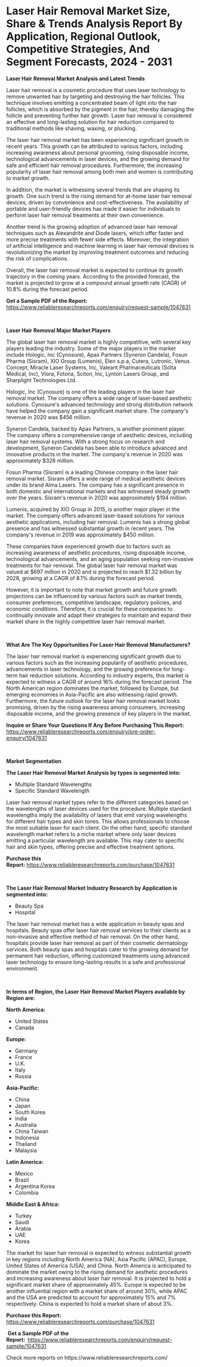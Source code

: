 <p><h1>Laser Hair Removal Market Size, Share & Trends Analysis Report By Application, Regional Outlook, Competitive Strategies, And Segment Forecasts, 2024 - 2031</h1></p><p><strong>Laser Hair Removal Market Analysis and Latest Trends</strong></p>
<p><p>Laser hair removal is a cosmetic procedure that uses laser technology to remove unwanted hair by targeting and destroying the hair follicles. This technique involves emitting a concentrated beam of light into the hair follicles, which is absorbed by the pigment in the hair, thereby damaging the follicle and preventing further hair growth. Laser hair removal is considered an effective and long-lasting solution for hair reduction compared to traditional methods like shaving, waxing, or plucking.</p><p>The laser hair removal market has been experiencing significant growth in recent years. This growth can be attributed to various factors, including increasing awareness about personal grooming, rising disposable income, technological advancements in laser devices, and the growing demand for safe and efficient hair removal procedures. Furthermore, the increasing popularity of laser hair removal among both men and women is contributing to market growth.</p><p>In addition, the market is witnessing several trends that are shaping its growth. One such trend is the rising demand for at-home laser hair removal devices, driven by convenience and cost-effectiveness. The availability of portable and user-friendly devices has made it easier for individuals to perform laser hair removal treatments at their own convenience.</p><p>Another trend is the growing adoption of advanced laser hair removal techniques such as Alexandrite and Diode lasers, which offer faster and more precise treatments with fewer side effects. Moreover, the integration of artificial intelligence and machine learning in laser hair removal devices is revolutionizing the market by improving treatment outcomes and reducing the risk of complications.</p><p>Overall, the laser hair removal market is expected to continue its growth trajectory in the coming years. According to the provided forecast, the market is projected to grow at a compound annual growth rate (CAGR) of 10.8% during the forecast period.</p></p>
<p><strong>Get a Sample PDF of the Report:&nbsp;</strong> <a href="https://www.reliableresearchreports.com/enquiry/request-sample/1047631">https://www.reliableresearchreports.com/enquiry/request-sample/1047631</a></p>
<p>&nbsp;</p>
<p><strong>Laser Hair Removal Major Market Players</strong></p>
<p><p>The global laser hair removal market is highly competitive, with several key players leading the industry. Some of the major players in the market include Hologic, Inc (Cynosure), Apax Partners (Syneron Candela), Fosun Pharma (Sisram), XIO Group (Lumenis), Elen s.p.a, Cutera, Lutronic, Venus Concept, Miracle Laser Systems, Inc, Valeant Pharmaceuticals (Solta Medical, Inc), Viora, Fotona, Sciton, Inc, Lynton Lasers Group, and Sharplight Technologies Ltd.</p><p>Hologic, Inc (Cynosure) is one of the leading players in the laser hair removal market. The company offers a wide range of laser-based aesthetic solutions. Cynosure's advanced technology and strong distribution network have helped the company gain a significant market share. The company's revenue in 2020 was $456 million.</p><p>Syneron Candela, backed by Apax Partners, is another prominent player. The company offers a comprehensive range of aesthetic devices, including laser hair removal systems. With a strong focus on research and development, Syneron Candela has been able to introduce advanced and innovative products in the market. The company's revenue in 2020 was approximately $328 million.</p><p>Fosun Pharma (Sisram) is a leading Chinese company in the laser hair removal market. Sisram offers a wide range of medical aesthetic devices under its brand Alma Lasers. The company has a significant presence in both domestic and international markets and has witnessed steady growth over the years. Sisram's revenue in 2020 was approximately $194 million.</p><p>Lumenis, acquired by XIO Group in 2015, is another major player in the market. The company offers advanced laser-based solutions for various aesthetic applications, including hair removal. Lumenis has a strong global presence and has witnessed substantial growth in recent years. The company's revenue in 2019 was approximately $450 million.</p><p>These companies have experienced growth due to factors such as increasing awareness of aesthetic procedures, rising disposable income, technological advancements, and an aging population seeking non-invasive treatments for hair removal. The global laser hair removal market was valued at $697 million in 2020 and is projected to reach $1.32 billion by 2028, growing at a CAGR of 8.1% during the forecast period.</p><p>However, it is important to note that market growth and future growth projections can be influenced by various factors such as market trends, consumer preferences, competitive landscape, regulatory policies, and economic conditions. Therefore, it is crucial for these companies to continually innovate and adapt their strategies to maintain and expand their market share in the highly competitive laser hair removal market.</p></p>
<p>&nbsp;</p>
<p><strong>What Are The Key Opportunities For Laser Hair Removal Manufacturers?</strong></p>
<p><p>The laser hair removal market is experiencing significant growth due to various factors such as the increasing popularity of aesthetic procedures, advancements in laser technology, and the growing preference for long-term hair reduction solutions. According to industry experts, this market is expected to witness a CAGR of around 16% during the forecast period. The North American region dominates the market, followed by Europe, but emerging economies in Asia-Pacific are also witnessing rapid growth. Furthermore, the future outlook for the laser hair removal market looks promising, driven by the rising awareness among consumers, increasing disposable income, and the growing presence of key players in the market.</p></p>
<p><strong>Inquire or Share Your Questions If Any Before Purchasing This Report:</strong> <a href="https://www.reliableresearchreports.com/enquiry/pre-order-enquiry/1047631">https://www.reliableresearchreports.com/enquiry/pre-order-enquiry/1047631</a></p>
<p>&nbsp;</p>
<p><strong>Market Segmentation</strong></p>
<p><strong>The Laser Hair Removal Market Analysis by types is segmented into:</strong></p>
<p><ul><li>Multiple Standard Wavelengths</li><li>Specific Standard Wavelength</li></ul></p>
<p><p>Laser hair removal market types refer to the different categories based on the wavelengths of laser devices used for the procedure. Multiple standard wavelengths imply the availability of lasers that emit varying wavelengths for different hair types and skin tones. This allows professionals to choose the most suitable laser for each client. On the other hand, specific standard wavelength market refers to a niche market where only laser devices emitting a particular wavelength are available. This may cater to specific hair and skin types, offering precise and effective treatment options.</p></p>
<p><strong>Purchase this Report:&nbsp;</strong><a href="https://www.reliableresearchreports.com/purchase/1047631">https://www.reliableresearchreports.com/purchase/1047631</a></p>
<p>&nbsp;</p>
<p><strong>The Laser Hair Removal Market Industry Research by Application is segmented into:</strong></p>
<p><ul><li>Beauty Spa</li><li>Hospital</li></ul></p>
<p><p>The laser hair removal market has a wide application in beauty spas and hospitals. Beauty spas offer laser hair removal services to their clients as a non-invasive and effective method of hair removal. On the other hand, hospitals provide laser hair removal as part of their cosmetic dermatology services. Both beauty spas and hospitals cater to the growing demand for permanent hair reduction, offering customized treatments using advanced laser technology to ensure long-lasting results in a safe and professional environment.</p></p>
<p>&nbsp;</p>
<p><strong>In terms of Region, the Laser Hair Removal Market Players available by Region are:</strong></p>
<p>
    <p> <strong> North America: </strong>
        <ul>
            <li>United States</li>
            <li>Canada</li>
        </ul>
        </p> 
    <p> <strong> Europe: </strong>
        <ul>
            <li>Germany</li>
            <li>France</li>
            <li>U.K.</li>
            <li>Italy</li>
            <li>Russia</li>
        </ul>
        </p> 
    <p> <strong> Asia-Pacific: </strong>
        <ul>
            <li>China</li>
            <li>Japan</li>
            <li>South Korea</li>
            <li>India</li>
            <li>Australia</li>
            <li>China Taiwan</li>
            <li>Indonesia</li>
            <li>Thailand</li>
            <li>Malaysia</li>
        </ul>
        </p> 
    <p> <strong> Latin America: </strong>
        <ul>
            <li>Mexico</li>
            <li>Brazil</li>
            <li>Argentina Korea</li>
            <li>Colombia</li>
        </ul>
        </p> 
    <p> <strong> Middle East & Africa: </strong>
        <ul>
            <li>Turkey</li>
            <li>Saudi</li>
            <li>Arabia</li>
            <li>UAE</li>
            <li>Korea</li>
        </ul>
    </p>
    </p>
<p><p>The market for laser hair removal is expected to witness substantial growth in key regions including North America (NA), Asia Pacific (APAC), Europe, United States of America (USA), and China. North America is anticipated to dominate the market owing to the rising demand for aesthetic procedures and increasing awareness about laser hair removal. It is projected to hold a significant market share of approximately 45%. Europe is expected to be another influential region with a market share of around 30%, while APAC and the USA are predicted to account for approximately 15% and 7% respectively. China is expected to hold a market share of about 3%.</p></p>
<p><strong>Purchase this Report: </strong><a href="https://www.reliableresearchreports.com/purchase/1047631">https://www.reliableresearchreports.com/purchase/1047631</a></p>
<p>&nbsp;<strong>Get a Sample PDF of the Report:&nbsp;&nbsp;</strong><a href="https://www.reliableresearchreports.com/enquiry/request-sample/1047631">https://www.reliableresearchreports.com/enquiry/request-sample/1047631</a></p>
<p><strong></strong></p>
<p>Check more reports on https://www.reliableresearchreports.com/</p>